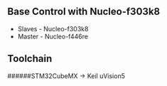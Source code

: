 Base Control with Nucleo-f303k8
------------
- Slaves - Nucleo-f303k8
- Master - Nucleo-f446re


Toolchain
------------
######STM32CubeMX -> Keil uVision5
